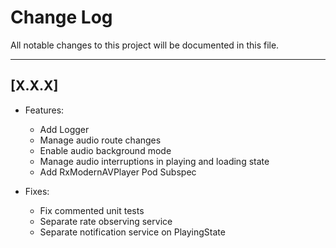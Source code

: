 # Change Log
All notable changes to this project will be documented in this file.

---
## [X.X.X]
* Features:
	* Add Logger
	* Manage audio route changes
	* Enable audio background mode
	* Manage audio interruptions in playing and loading state
	* Add RxModernAVPlayer Pod Subspec

* Fixes:
	* Fix commented unit tests
	* Separate rate observing service
	* Separate notification service on PlayingState
